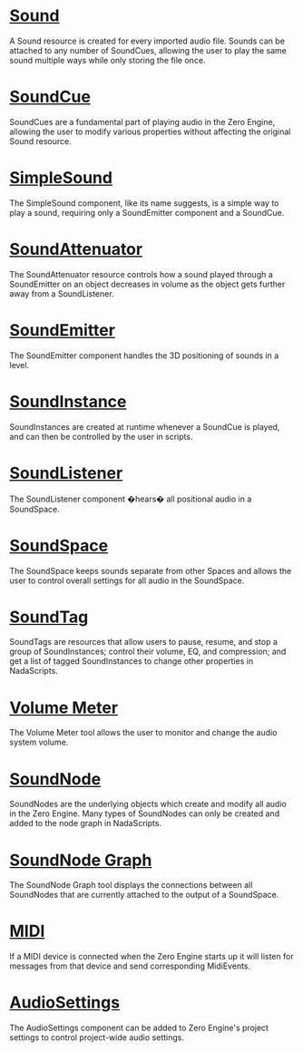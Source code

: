 
 # [Sound ](https://github.com/zeroengineteam/ZeroDocs/blob/master/zero_editor_documentation/zeromanual/audio/sound.markdown)

A Sound resource is created for every imported audio file. Sounds can be attached to any number of SoundCues, allowing the user to play the same sound multiple ways while only storing the file once.

 # [SoundCue ](https://github.com/zeroengineteam/ZeroDocs/blob/master/zero_editor_documentation/zeromanual/audio/soundcue.markdown)

SoundCues are a fundamental part of playing audio in the Zero Engine, allowing the user to modify various properties without affecting the original Sound resource.

 # [SimpleSound ](https://github.com/zeroengineteam/ZeroDocs/blob/master/zero_editor_documentation/zeromanual/audio/simplesound.markdown)

The SimpleSound component, like its name suggests, is a simple way to play a sound, requiring only a SoundEmitter component and a SoundCue.

 # [SoundAttenuator ](https://github.com/zeroengineteam/ZeroDocs/blob/master/zero_editor_documentation/zeromanual/audio/soundattenuator.markdown)

The SoundAttenuator resource controls how a sound played through a SoundEmitter on an object decreases in volume as the object gets further away from a SoundListener.

 # [SoundEmitter ](https://github.com/zeroengineteam/ZeroDocs/blob/master/zero_editor_documentation/zeromanual/audio/soundemitter.markdown)

The SoundEmitter component handles the 3D positioning of sounds in a level. 

 # [SoundInstance ](https://github.com/zeroengineteam/ZeroDocs/blob/master/zero_editor_documentation/zeromanual/audio/soundinstance.markdown)

SoundInstances are created at runtime whenever a SoundCue is played, and can then be controlled by the user in scripts.

 # [SoundListener ](https://github.com/zeroengineteam/ZeroDocs/blob/master/zero_editor_documentation/zeromanual/audio/soundlistener.markdown)

The SoundListener component �hears� all positional audio in a SoundSpace.

 # [SoundSpace ](https://github.com/zeroengineteam/ZeroDocs/blob/master/zero_editor_documentation/zeromanual/audio/soundspace.markdown)

The SoundSpace keeps sounds separate from other Spaces and allows the user to control overall settings for all audio in the SoundSpace.

 # [SoundTag ](https://github.com/zeroengineteam/ZeroDocs/blob/master/zero_editor_documentation/zeromanual/audio/soundtag.markdown)

SoundTags are resources that allow users to pause, resume, and stop a group of SoundInstances; control their volume, EQ, and compression; and get a list of tagged SoundInstances to change other properties in NadaScripts.

 # [Volume Meter ](https://github.com/zeroengineteam/ZeroDocs/blob/master/zero_editor_documentation/zeromanual/audio/volume_meter.markdown)

The Volume Meter tool allows the user to monitor and change the audio system volume. 

 # [SoundNode ](https://github.com/zeroengineteam/ZeroDocs/blob/master/zero_editor_documentation/zeromanual/audio/soundnode.markdown)

SoundNodes are the underlying objects which create and modify all audio in the Zero Engine. Many types of SoundNodes can only be created and added to the node graph in NadaScripts.

 # [SoundNode Graph ](https://github.com/zeroengineteam/ZeroDocs/blob/master/zero_editor_documentation/zeromanual/audio/soundnode_graph.markdown)

The SoundNode Graph tool displays the connections between all SoundNodes that are currently attached to the output of a SoundSpace. 

 # [MIDI ](https://github.com/zeroengineteam/ZeroDocs/blob/master/zero_editor_documentation/zeromanual/audio/midi.markdown)

If a MIDI device is connected when the Zero Engine starts up it will listen for messages from that device and send corresponding MidiEvents. 

 # [AudioSettings ](https://github.com/zeroengineteam/ZeroDocs/blob/master/zero_editor_documentation/zeromanual/audio/audiosettings.markdown)

The AudioSettings component can be added to Zero Engine's project settings to control project-wide audio settings. 

 